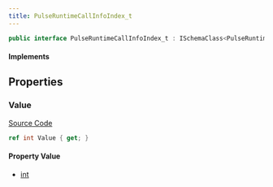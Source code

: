 ```yaml
---
title: PulseRuntimeCallInfoIndex_t
---
```


```csharp
public interface PulseRuntimeCallInfoIndex_t : ISchemaClass<PulseRuntimeCallInfoIndex_t>, ISchemaField, ISchemaClass, INativeHandle
```

#### Implements

## Properties

### Value

[Source Code](https://github.com/swiftly-solution/swiftlys2/blob/main/managed/src/SwiftlyS2.Generated/Schemas/Interfaces/PulseRuntimeCallInfoIndex_t.cs#L17)

```csharp
ref int Value { get; }
```

#### Property Value

- [int](https://learn.microsoft.com/dotnet/api/system.int32)

